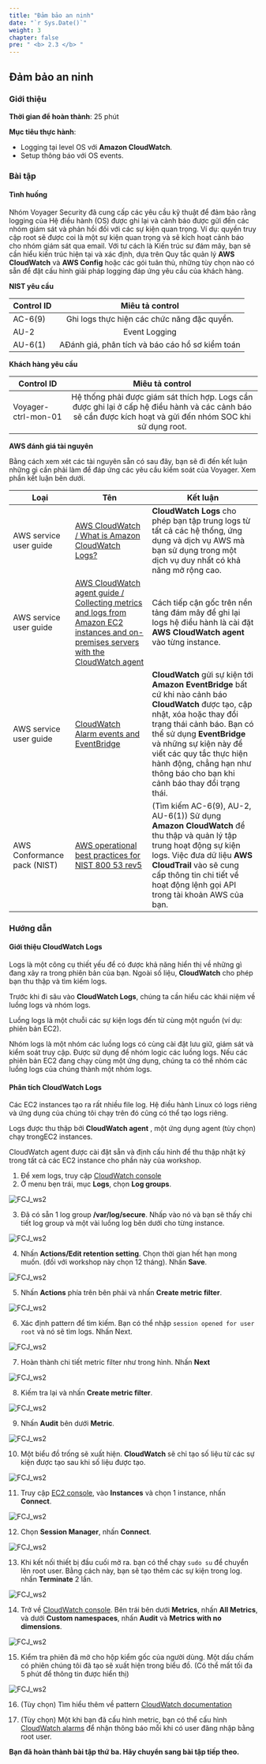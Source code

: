 ```yaml
---
title: "Đảm bảo an ninh"
date: "`r Sys.Date()`"
weight: 3
chapter: false
pre: " <b> 2.3 </b> "
---
```


## Đảm bảo an ninh

### Giới thiệu

**Thời gian để hoàn thành**: 25 phút

**Mục tiêu thực hành**:

- Logging tại level OS với **Amazon CloudWatch**.
- Setup thông báo với OS events.

### Bài tập

#### Tình huống

Nhóm Voyager Security đã cung cấp các yêu cầu kỹ thuật để đảm bảo rằng logging của Hệ điều hành (OS) được ghi lại và cảnh báo được gửi đến các nhóm giám sát và phản hồi đối với các sự kiện quan trọng. Ví dụ: quyền truy cập root sẽ được coi là một sự kiện quan trọng và sẽ kích hoạt cảnh báo cho nhóm giám sát qua email. Với tư cách là Kiến trúc sư đám mây, bạn sẽ cần hiểu kiến ​​trúc hiện tại và xác định, dựa trên Quy tắc quản lý **AWS CloudWatch** và **AWS Config** hoặc các gói tuân thủ, những tùy chọn nào có sẵn để đặt cấu hình giải pháp logging đáp ứng yêu cầu của khách hàng.

**NIST yêu cầu**

| Control ID |                 Miêu tả control                 |
| ---------- | :---------------------------------------------: |
| AC-6(9)    |   Ghi logs thực hiện các chức năng đặc quyền.   |
| AU-2       |                  Event Logging                  |
| AU-6(1)    | AĐánh giá, phân tích và báo cáo hồ sơ kiểm toán |

**Khách hàng yêu cầu**

| Control ID          |                                                                       Miêu tả control                                                                       |
| ------------------- | :---------------------------------------------------------------------------------------------------------------------------------------------------------: |
| Voyager-ctrl-mon-01 | Hệ thống phải được giám sát thích hợp. Logs cần được ghi lại ở cấp hệ điều hành và các cảnh báo sẽ cần được kích hoạt và gửi đến nhóm SOC khi sử dụng root. |

**AWS đánh giá tài nguyên**

Bằng cách xem xét các tài nguyên sẵn có sau đây, bạn sẽ đi đến kết luận những gì cần phải làm để đáp ứng các yêu cầu kiểm soát của Voyager. Xem phần kết luận bên dưới.

| Loại                        | Tên                                                                                                                                                                                                                                  | Kết luận                                                                                                                                                                                                                                                                                                                   |
| --------------------------- | ------------------------------------------------------------------------------------------------------------------------------------------------------------------------------------------------------------------------------------ | -------------------------------------------------------------------------------------------------------------------------------------------------------------------------------------------------------------------------------------------------------------------------------------------------------------------------- |
| AWS service user guide      | [AWS CloudWatch / What is Amazon CloudWatch Logs? ](https://docs.aws.amazon.com/AmazonCloudWatch/latest/logs/WhatIsCloudWatchLogs.html)                                                                                              | **CloudWatch Logs** cho phép bạn tập trung logs từ tất cả các hệ thống, ứng dụng và dịch vụ AWS mà bạn sử dụng trong một dịch vụ duy nhất có khả năng mở rộng cao.                                                                                                                                                         |
| AWS service user guide      | [AWS CloudWatch agent guide / Collecting metrics and logs from Amazon EC2 instances and on-premises servers with the CloudWatch agent](https://docs.aws.amazon.com/AmazonCloudWatch/latest/monitoring/Install-CloudWatch-Agent.html) | Cách tiếp cận gốc trên nền tảng đám mây để ghi lại logs hệ điều hành là cài đặt **AWS CloudWatch agent** vào từng instance.                                                                                                                                                                                                |
| AWS service user guide      | [CloudWatch Alarm events and EventBridge](https://docs.aws.amazon.com/AmazonCloudWatch/latest/monitoring/cloudwatch-and-eventbridge.html)                                                                                            | **CloudWatch** gửi sự kiện tới **Amazon EventBridge** bất cứ khi nào cảnh báo **CloudWatch** được tạo, cập nhật, xóa hoặc thay đổi trạng thái cảnh báo. Bạn có thể sử dụng **EventBridge** và những sự kiện này để viết các quy tắc thực hiện hành động, chẳng hạn như thông báo cho bạn khi cảnh báo thay đổi trạng thái. |
| AWS Conformance pack (NIST) | [AWS operational best practices for NIST 800 53 rev5](https://docs.aws.amazon.com/config/latest/developerguide/operational-best-practices-for-nist-800-53_rev_5.html)                                                                | (Tìm kiếm AC-6(9), AU-2, AU-6(1)) Sử dụng **Amazon CloudWatch** để thu thập và quản lý tập trung hoạt động sự kiện logs. Việc đưa dữ liệu **AWS CloudTrail** vào sẽ cung cấp thông tin chi tiết về hoạt động lệnh gọi API trong tài khoản AWS của bạn.                                                                     |

### Hướng dẫn

#### Giới thiệu CloudWatch Logs

Logs là một công cụ thiết yếu để có được khả năng hiển thị về những gì đang xảy ra trong phiên bản của bạn. Ngoài số liệu, **CloudWatch** cho phép bạn thu thập và tìm kiếm logs.

Trước khi đi sâu vào **CloudWatch Logs**, chúng ta cần hiểu các khái niệm về luồng logs và nhóm logs.

Luồng logs là một chuỗi các sự kiện logs đến từ cùng một nguồn (ví dụ: phiên bản EC2).

Nhóm logs là một nhóm các luồng logs có cùng cài đặt lưu giữ, giám sát và kiểm soát truy cập. Được sử dụng để nhóm logic các luồng logs. Nếu các phiên bản EC2 đang chạy cùng một ứng dụng, chúng ta có thể nhóm các luồng logs của chúng thành một nhóm logs.

#### Phân tích CloudWatch Logs

Các EC2 instances tạo ra rất nhiều file log. Hệ điều hành Linux có logs riêng và ứng dụng của chúng tôi chạy trên đó cũng có thể tạo logs riêng.

Logs được thu thập bởi **CloudWatch agent** , một ứng dụng agent (tùy chọn) chạy trongEC2 instances.

CloudWatch agent được cài đặt sẵn và định cấu hình để thu thập nhật ký trong tất cả các EC2 instance cho phần này của workshop.

1. Để xem logs, truy cập [CloudWatch console](https://console.aws.amazon.com/cloudwatch/)
2. Ở menu bẹn trái, mục **Logs**, chọn **Log groups**.

![FCJ_ws2](/images/2.scenario/111.png)

3. Đã có sẵn 1 log group **/var/log/secure**. Nhấp vào nó và bạn sẽ thấy chi tiết log group và một vài luồng log bên dưới cho từng instance.

![FCJ_ws2](/images/2.scenario/112.png)

4. Nhấn **Actions/Edit retention setting**. Chọn thời gian hết hạn mong muốn. (đối với workshop này chọn 12 tháng). Nhấn **Save**.

![FCJ_ws2](/images/2.scenario/113.png)

5. Nhấn **Actions** phía trên bên phải và nhấn **Create metric filter**.

![FCJ_ws2](/images/2.scenario/114.png)

6. Xác định pattern để tìm kiếm. Bạn có thể nhập `session opened for user root` và nó sẽ tìm logs. Nhấn Next.

![FCJ_ws2](/images/2.scenario/115.png)

7. Hoàn thành chi tiết metric filter như trong hình. Nhấn **Next**

![FCJ_ws2](/images/2.scenario/116.png)

8. Kiếm tra lại và nhấn **Create metric filter**.

![FCJ_ws2](/images/2.scenario/117.png)

9. Nhấn **Audit** bên dưới **Metric**.

![FCJ_ws2](/images/2.scenario/118.png)

10. Một biểu đồ trống sẽ xuất hiện. **CloudWatch** sẽ chỉ tạo số liệu từ các sự kiện được tạo sau khi số liệu được tạo.

![FCJ_ws2](/images/2.scenario/119.png)

11. Truy cập [EC2 console](https://us-east-1.console.aws.amazon.com/ec2/v2/home?region=us-east-1#Home:), vào **Instances** và chọn 1 instance, nhấn **Connect**.

![FCJ_ws2](/images/2.scenario/120.png)

12. Chọn **Session Manager**, nhấn **Connect**.

![FCJ_ws2](/images/2.scenario/121.png)

13. Khi kết nối thiết bị đầu cuối mở ra. bạn có thể chạy `sudo su` để chuyển lên root user. Bằng cách này, bạn sẽ tạo thêm các sự kiện trong log. nhấn **Terminate** 2 lần.

![FCJ_ws2](/images/2.scenario/122.png)

14. Trở về [CloudWatch console](https://us-east-1.console.aws.amazon.com/cloudwatch/home?region=us-east-1#). Bên trái bên dưới **Metrics**, nhấn **All Metrics**, và dưới **Custom namespaces**, nhấn **Audit** và **Metrics with no dimensions**.

![FCJ_ws2](/images/2.scenario/123.png)

15. Kiểm tra phiên đã mở cho hộp kiểm gốc của người dùng. Một dấu chấm có phiên chúng tôi đã tạo sẽ xuất hiện trong biểu đồ. (Có thể mất tối đa 5 phút để thông tin được hiển thị)

![FCJ_ws2](/images/2.scenario/124.png)

16. (Tùy chọn) Tìm hiểu thêm về pattern [CloudWatch documentation](https://docs.aws.amazon.com/AmazonCloudWatch/latest/logs/FilterAndPatternSyntax.html)

17. (Tùy chọn) Một khi bạn đã cấu hình metric, bạn có thể cấu hình [CloudWatch alarms](https://docs.aws.amazon.com/AmazonCloudWatch/latest/monitoring/AlarmThatSendsEmail.html) để nhận thông báo mỗi khi có user đăng nhập bằng root user.

**Bạn đã hoàn thành bài tập thứ ba. Hãy chuyển sang bài tập tiếp theo.**
